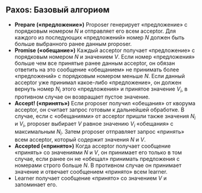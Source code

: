 ## Paxos: Базовый алгориѳм

* **Prepare («предложение»)** Proposer генерирует «предложение» с порядковым номером $N$ и отправляет его всем acceptor. Для каждого из последующих «предложений» номер $N$ должен быть больше выбранного ранее данным proposer.
* **Promise («обещание»)** Каждый acceptor получает «предложение» с порядковым номером $N$ и значением $V$. Если номер «предложения» больше чем все принятые ранее данным acceptor, он обязан ответить на это сообщение «обещанием» не принимать более «предложений» с порядковым номером меньше $N$. Если данный acceptor уже принимал какое-либо «предложение», он должен вернуть номер $N_i$ этого «предложения» и принятое значение $V_i$, в противном случае он возвращает пустое значение.
* **Accept! («принять»)** Если proposer получил «обещания» от кворума acceptor, он считает запрос готовым к дальнейшей обработке. В случае, если с «обещаниями» от acceptor пришли также значения $N_i$ и $V_i$, proposer выбирает $V$ равное значению $V_i$ «обещания» с максимальным $N_i$. Затем proposer отправляет запрос «принять» всем acceptor, который содержит значения $N$ и $V$.
* **Accepted («принято»)** Когда acceptor получает сообщение «принять» со значениями $N$ и $V$, он принимает его только в том случае, если ранее он не «обещал» принимать предложения с номерами строго больше $N$. В противном случае он принимает значение и отвечает сообщением «принято» всем learner.
* Learner получает сообщение «принято» со значением $V$ и запоминает его.
